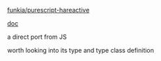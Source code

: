 [funkia/purescript-hareactive](https://github.com/funkia/purescript-hareactive)

[doc](https://pursuit.purescript.org/packages/purescript-hareactive/0.0.4/docs/Hareactive)

a direct port from JS

worth looking into its type and type class definition
